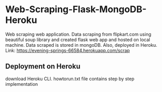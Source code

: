 # Web-Scraping-Flask-MongoDB-Heroku
Web scraping web application. Data scraping from flipkart.com using beautiful soup library and created flask web app and hosted on local machine. Data scraped is stored in mongoDB. Also, deployed in Heroku. 
Link: https://evening-springs-66584.herokuapp.com/scrap
## Deployment on Heroku
download Heroku CLI.
howtorun.txt file contains step by step implementation
